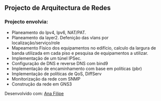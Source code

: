 ## Projecto de Arquitectura de Redes

### Projecto envolvia:
- Planeamento do Ipv4, Ipv6, NAT/PAT.
- Planeamento da layer2. Defenição das vlans por localização/serviço/role
- Mapeamento Físico dos equipamentos no edifício, calculo da largura de banda utilizada em cada piso e pesquisa de equipamentos a utilizar.
- Implementação de um túnel IPSec.
- Configuração de DNS e reverse DNS com bind9
- Implementação de encaminhamento com base em políticas (pbr)
- Implementação de políticas de QoS, DiffServ
- Monitorização da rede com SNMP
- Construção da rede em GNS3

Desenvolvido com: [Ana Filipe](https://github.com/AnaaFilipe)
